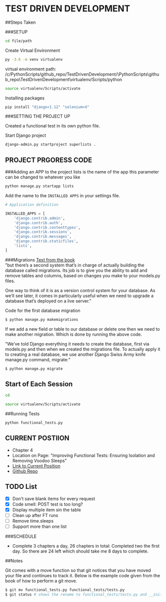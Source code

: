 # TEST DRIVEN DEVELOPMENT

##Steps Taken

###SETUP
```bash
cd file/path
```
Create Virtual Environment
```bash
py -3.6 -m venv virtualenv
```

virtual environment path: /c/PythonScripts/github_repo/TestDrivenDevelopment/\PythonScripts\github_repo\TestDrivenDevelopment\virtualenv/Scripts/python
```bash
source virtualenv/Scripts/activate
```
Installing packages
```bash
pip install "django<1.12" "selenium<4"
```

###SETTING THE PROJECT UP

Created a functional test in its own python file. 

Start Django project
```bash
django-admin.py startproject superlists .
```

## PROJECT PRGORESS CODE
###Adding an APP to the project
lists is the name of the app this parameter can be changed to whatever you like
```bash
python manage.py startapp lists
```
Add the name to the ```INSTALLED APPS``` in your settings file.
```python
# Application definition

INSTALLED_APPS = [
    'django.contrib.admin',
    'django.contrib.auth',
    'django.contrib.contenttypes',
    'django.contrib.sessions',
    'django.contrib.messages',
    'django.contrib.staticfiles',
    'lists',
]
```
###Migrations
[Text from the book](https://www.obeythetestinggoat.com/book/chapter_post_and_database.html)   
"but there’s a second system that’s in charge of actually building the database called migrations. Its job is to give 
you the ability to add and remove tables and columns, based on changes you make to your models.py files.

One way to think of it is as a version control system for your database. As we’ll see later, it comes in particularly 
useful when we need to upgrade a database that’s deployed on a live server."

Code for the first database migration
```bash
$ python manage.py makemigrations
```

If we add a new field or table to our database or delete one then we need to make another migration. Which is done by
running the above code.

"We’ve told Django everything it needs to create the database, first via models.py and then when we created the 
migrations file. To actually apply it to creating a real database, we use another Django Swiss Army knife manage.py 
command, migrate:"

```bash
$ python manage.py migrate
```

## Start of Each Session
```bash
cd
```

```bash
source virtualenv/Scripts/activate
```

##Running Tests
```bash
python functional_tests.py
```

## CURRENT POSTIION

- Chapter 4
- Location on Page: "Improving Functional Tests: Ensuring Isolation and Removing Voodoo Sleeps"
- [Link to Current Position](https://www.obeythetestinggoat.com/book/chapter_explicit_waits_1.html)
- [Github Repo](https://github.com/hjwp/book-example/)

## TODO List

-[x] Don't save blank items for every request
-[x] Code smell: POST test is too long?
-[x] Display multiple item sin the table
-[ ] Clean up after FT runs
-[ ] Remove time.sleeps
-[ ] Support more than one list

###SCHEDULE

- Complete 3 chapters a day, 26 chapters in total: Completed two the first day. So there are 24 left which should take
me 8 days to complete.

##Notes

Git comes with a move function so that git notices that you have moved your file and continues to track it.
Below is the example code given from the book of how to perform a git move.
```bash
$ git mv functional_tests.py functional_tests/tests.py
$ git status # shows the rename to functional_tests/tests.py and __init__.py
```
